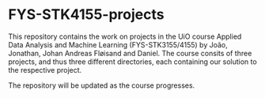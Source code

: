 # FYS-STK4155-projects

This repository contains the work on projects in the UiO course Applied Data Analysis and Machine Learning (FYS-STK3155/4155) by João, Jonathan, Johan Andreas Fløisand and Daniel. The course consits of three projects, and thus three different directories, each containing our solution to the respective project.

The repository will be updated as the course progresses.
